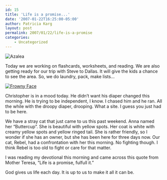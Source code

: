 ```yaml
---
id: 15
title: 'Life is a promise...'
date: '2007-01-22T16:25:00-05:00'
author: Patricia Karg
layout: post
permalink: 2007/01/22/life-is-a-promise
categories:
    - Uncategorized
---
```

![Azalea](http://garden.kargs.net/wp-content/uploads/2013/04/cropped-IMAG8993.jpg)

Today we are working on flashcards, worksheets, and reading. We are also getting ready for our trip with Steve to Dallas. It will give the kids a chance to see the area. So, we do laundry, pack, make lists…

[![Frowny Face](http://garden.kargs.net/wp-content/uploads/thumbs/christopher_frown.jpg)](http://garden.kargs.net/wp-content/uploads/christopher_frown.jpg)

Christopher is in a mood today. He didn’t want his diaper changed this morning. He is trying to be independent, I know. I chased him and he ran. All the while with the droopy diaper, drooping. What a site. I guess you just had to be here.

We have a stray cat that just came to us this past weekend. Anna named her “Buttercup”. She is beautiful with yellow spots. Her coat is white with creamy yellow spots and yellow ringed tail. She is rather friendly, so I wonder if she has an owner, but she has been here for three days now. Our cat, Rebel, had a confrontation with her this morning. No fighting though. I think Rebel is too old to fight or care for that matter.

I was reading my devotional this morning and came across this quote from Mother Teresa, “Life is a promise, fulfull it.”

God gives us life each day. It is up to us to make it all it can be.
